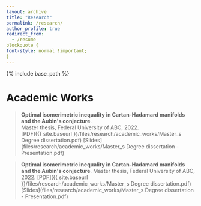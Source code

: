```yaml
---
layout: archive
title: "Research"
permalink: /research/
author_profile: true
redirect_from:
  - /resume
blockquote {
font-style: normal !important;
}
---
```


{% include base_path %}

# Academic Works

> **Optimal isomerimetric inequality in Cartan-Hadamard manifolds and the Aubin's conjecture**.<br>
Master thesis, Federal University of ABC, 2022.<br>
[PDF]({{ site.baseurl }}/files/research/academic_works/Master_s Degree dissertation.pdf) [Slides](files/research/academic_works/Master_s Degree dissertation - Presentation.pdf)

> **Optimal isomerimetric inequality in Cartan-Hadamard manifolds and the Aubin's conjecture**.
> Master thesis, Federal University of ABC, 2022.
> [PDF]({{ site.baseurl }}/files/research/academic_works/Master_s Degree dissertation.pdf) [Slides](files/research/academic_works/Master_s Degree dissertation - Presentation.pdf)
